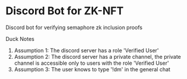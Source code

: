 # Discord Bot for ZK-NFT
Discord bot for verifying semaphore zk inclusion proofs

Duck Notes
1. Assumption 1: The discord server has a role 'Verified User'
2. Assumption 2: The discord server has a private channel, the private channel is accessible only to users with the role 'Verified User'
3. Assumption 3: The user knows to type '!dm' in the general chat
